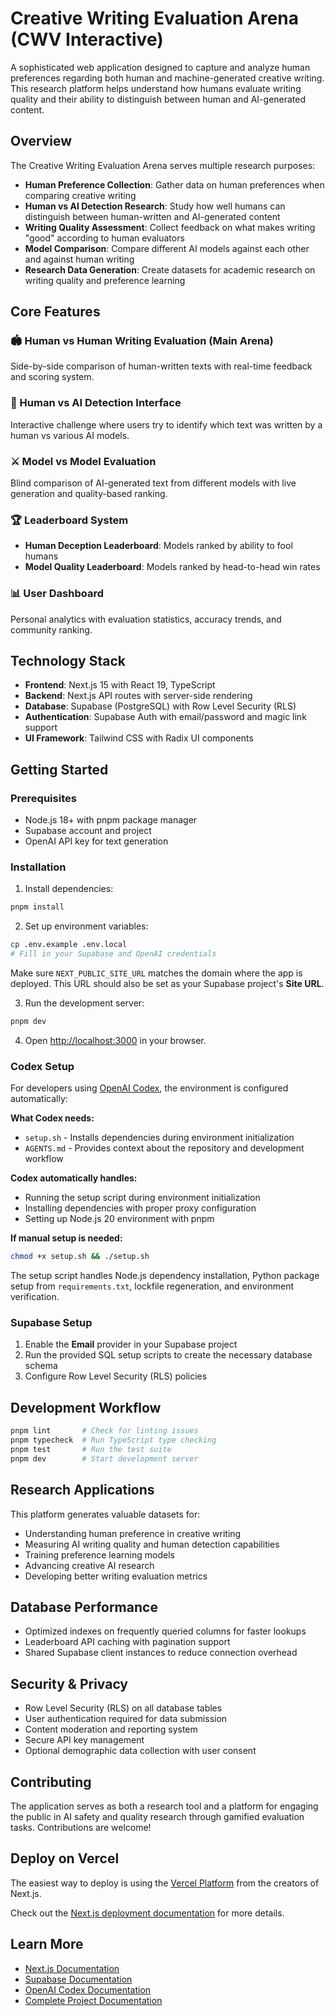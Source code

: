 # Creative Writing Evaluation Arena (CWV Interactive)

A sophisticated web application designed to capture and analyze human preferences regarding both human and machine-generated creative writing. This research platform helps understand how humans evaluate writing quality and their ability to distinguish between human and AI-generated content.

## Overview

The Creative Writing Evaluation Arena serves multiple research purposes:
- **Human Preference Collection**: Gather data on human preferences when comparing creative writing
- **Human vs AI Detection Research**: Study how well humans can distinguish between human-written and AI-generated content
- **Writing Quality Assessment**: Collect feedback on what makes writing "good" according to human evaluators
- **Model Comparison**: Compare different AI models against each other and against human writing
- **Research Data Generation**: Create datasets for academic research on writing quality and preference learning

## Core Features

### 🏟️ Human vs Human Writing Evaluation (Main Arena)
Side-by-side comparison of human-written texts with real-time feedback and scoring system.

### 🤖 Human vs AI Detection Interface
Interactive challenge where users try to identify which text was written by a human vs various AI models.

### ⚔️ Model vs Model Evaluation
Blind comparison of AI-generated text from different models with live generation and quality-based ranking.

### 🏆 Leaderboard System
- **Human Deception Leaderboard**: Models ranked by ability to fool humans
- **Model Quality Leaderboard**: Models ranked by head-to-head win rates

### 📊 User Dashboard
Personal analytics with evaluation statistics, accuracy trends, and community ranking.

## Technology Stack

- **Frontend**: Next.js 15 with React 19, TypeScript
- **Backend**: Next.js API routes with server-side rendering
- **Database**: Supabase (PostgreSQL) with Row Level Security (RLS)
- **Authentication**: Supabase Auth with email/password and magic link support
- **UI Framework**: Tailwind CSS with Radix UI components

## Getting Started

### Prerequisites
- Node.js 18+ with pnpm package manager
- Supabase account and project
- OpenAI API key for text generation

### Installation

1. Install dependencies:
```bash
pnpm install
```

2. Set up environment variables:
```bash
cp .env.example .env.local
# Fill in your Supabase and OpenAI credentials
```
Make sure `NEXT_PUBLIC_SITE_URL` matches the domain where the app is deployed. This URL should also be set as your Supabase project's **Site URL**.

3. Run the development server:
```bash
pnpm dev
```

4. Open [http://localhost:3000](http://localhost:3000) in your browser.

### Codex Setup

For developers using [OpenAI Codex](https://platform.openai.com/docs/codex), the environment is configured automatically:

**What Codex needs:**
- `setup.sh` - Installs dependencies during environment initialization
- `AGENTS.md` - Provides context about the repository and development workflow

**Codex automatically handles:**
- Running the setup script during environment initialization  
- Installing dependencies with proper proxy configuration
- Setting up Node.js 20 environment with pnpm

**If manual setup is needed:**
```bash
chmod +x setup.sh && ./setup.sh
```

The setup script handles Node.js dependency installation, Python package setup from `requirements.txt`, lockfile regeneration, and environment verification.

### Supabase Setup

1. Enable the **Email** provider in your Supabase project
2. Run the provided SQL setup scripts to create the necessary database schema
3. Configure Row Level Security (RLS) policies

## Development Workflow

```bash
pnpm lint       # Check for linting issues
pnpm typecheck  # Run TypeScript type checking
pnpm test       # Run the test suite
pnpm dev        # Start development server
```

## Research Applications

This platform generates valuable datasets for:
- Understanding human preference in creative writing
- Measuring AI writing quality and human detection capabilities
- Training preference learning models
- Advancing creative AI research
- Developing better writing evaluation metrics

## Database Performance

- Optimized indexes on frequently queried columns for faster lookups
- Leaderboard API caching with pagination support
- Shared Supabase client instances to reduce connection overhead

## Security & Privacy

- Row Level Security (RLS) on all database tables
- User authentication required for data submission
- Content moderation and reporting system
- Secure API key management
- Optional demographic data collection with user consent

## Contributing

The application serves as both a research tool and a platform for engaging the public in AI safety and quality research through gamified evaluation tasks. Contributions are welcome!

## Deploy on Vercel

The easiest way to deploy is using the [Vercel Platform](https://vercel.com/new) from the creators of Next.js.

Check out the [Next.js deployment documentation](https://nextjs.org/docs/app/building-your-application/deploying) for more details.

## Learn More

- [Next.js Documentation](https://nextjs.org/docs)
- [Supabase Documentation](https://supabase.com/docs)
- [OpenAI Codex Documentation](https://platform.openai.com/docs/codex)
- [Complete Project Documentation](DOCUMENTATION.md)
